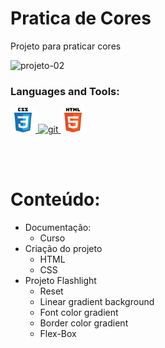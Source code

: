 # Pratica de Cores
 Projeto para praticar cores
 
 
![projeto-02](https://user-images.githubusercontent.com/63620832/187093031-ce09c4ef-c2f2-4295-ab3d-ea60d3b09fc7.jpg)


<h3 align="left">Languages and Tools:</h3>
<p align="left"> <a href="https://www.w3schools.com/css/" target="_blank" rel="noreferrer"> <img src="https://raw.githubusercontent.com/devicons/devicon/master/icons/css3/css3-original-wordmark.svg" alt="css3" width="40" height="40"/> </a> <a href="https://git-scm.com/" target="_blank" rel="noreferrer"> <img src="https://www.vectorlogo.zone/logos/git-scm/git-scm-icon.svg" alt="git" width="40" height="40"/> </a> <a href="https://www.w3.org/html/" target="_blank" rel="noreferrer"> <img src="https://raw.githubusercontent.com/devicons/devicon/master/icons/html5/html5-original-wordmark.svg" alt="html5" width="40" height="40"/> </a> </p>
<br><br>

# Conteúdo:
- Documentação:
  - Curso
- Criação do projeto
  - HTML
  - CSS
- Projeto Flashlight
  - Reset
  - Linear gradient background
  - Font color gradient
  - Border color gradient
  - Flex-Box
